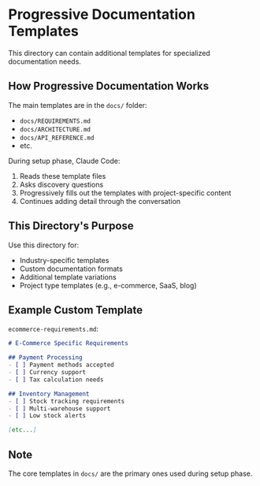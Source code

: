 # Progressive Documentation Templates

This directory can contain additional templates for specialized documentation needs.

## How Progressive Documentation Works

The main templates are in the `docs/` folder:
- `docs/REQUIREMENTS.md`
- `docs/ARCHITECTURE.md` 
- `docs/API_REFERENCE.md`
- etc.

During setup phase, Claude Code:
1. Reads these template files
2. Asks discovery questions
3. Progressively fills out the templates with project-specific content
4. Continues adding detail through the conversation

## This Directory's Purpose

Use this directory for:
- Industry-specific templates
- Custom documentation formats
- Additional template variations
- Project type templates (e.g., e-commerce, SaaS, blog)

## Example Custom Template

`ecommerce-requirements.md`:
```markdown
# E-Commerce Specific Requirements

## Payment Processing
- [ ] Payment methods accepted
- [ ] Currency support
- [ ] Tax calculation needs

## Inventory Management
- [ ] Stock tracking requirements
- [ ] Multi-warehouse support
- [ ] Low stock alerts

[etc...]
```

## Note

The core templates in `docs/` are the primary ones used during setup phase.